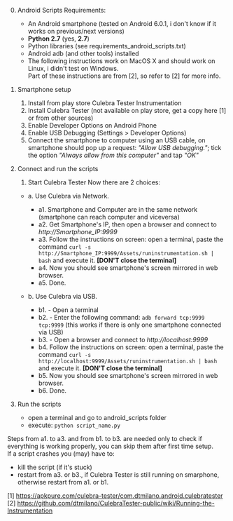 0. Android Scripts Requirements:
   * An Android smartphone (tested on Android 6.0.1, i don't know if it works on previous/next versions)
   * __Python 2.7__ (yes, __2.7__)
   * Python libraries (see requirements_android_scripts.txt)
   * Android adb (and other tools) installed
   * The following instructions work on MacOS X and should work on Linux, i didn't test on Windows.  
  Part of these instructions are from [2], so refer to [2] for more info.

1. Smartphone setup
   1. Install from play store Culebra Tester Instrumentation
   2. Install Culebra Tester (not available on play store, get a copy here [1] or from other sources)
   3. Enable Developer Options on Android Phone
   4. Enable USB Debugging (Settings > Developer Options)
   5. Connect the smartphone to computer using an USB cable, on smartphone should pop up a request: _"Allow USB debugging."_; tick the option _"Always allow from this computer"_ and tap _"OK"_

2. Connect and run the scripts   
   1. Start Culebra Tester
   Now there are 2 choices:
     - a. Use Culebra via Network.
        - a1. Smartphone and Computer are in the same network (smartphone can reach computer and viceversa)
        - a2. Get Smartphone's IP, then open a browser and connect to *http://Smartphone_IP:9999*
        - a3. Follow the instructions on screen: open a terminal, paste the command `curl -s http://Smartphone_IP:9999/Assets/runinstrumentation.sh | bash`
       and execute it. __[DON'T close the terminal]__
        - a4. Now you should see smartphone's screen mirrored in web browser.
        - a5. Done.

     - b. Use Culebra via USB.
        - b1. - Open a terminal
        - b2. - Enter the following command: `adb forward tcp:9999 tcp:9999` (this works if there is only one smartphone connected via USB)
        - b3. - Open a browser and connect to *http://localhost:9999*
        - b4. Follow the instructions on screen: open a terminal, paste the command `curl -s http://localhost:9999/Assets/runinstrumentation.sh | bash`
     and execute it. __[DON'T close the terminal]__
        - b5. Now you should see smartphone's screen mirrored in web browser.
        - b6. Done.

3. Run the scripts
    - open a terminal and go to android_scripts folder
    - execute: `python script_name.py`

Steps from a1. to a3. and from b1. to b3. are needed only to check if everything is working properly, you can skip them after first time setup.   
If a script crashes you (may) have to:
 - kill the script (if it's stuck)
 - restart from a3. or b3., if Culebra Tester is still running on smarphone, otherwise restart from a1. or b1.

[1] https://apkpure.com/culebra-tester/com.dtmilano.android.culebratester  
[2] https://github.com/dtmilano/CulebraTester-public/wiki/Running-the-Instrumentation
